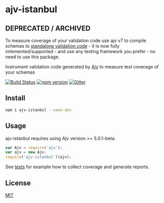 # ajv-istanbul


## DEPRECATED / ARCHIVED

To measure coverage of your validation code use ajv v7 to compile schemas to [standalone validation code](https://github.com/ajv-validator/ajv/blob/master/docs/standalone.md) - it is now fully imlemented/supported - and use any testing framework you prefer - no need to use this package.

Instrument validation code generated by [Ajv](https://github.com/epoberezkin/ajv) to measure test coverage of your schemas

[![Build Status](https://travis-ci.org/epoberezkin/ajv-istanbul.svg?branch=master)](https://travis-ci.org/epoberezkin/ajv-istanbul)
[![npm version](https://badge.fury.io/js/ajv-istanbul.svg)](https://www.npmjs.com/package/ajv-istanbul)
[![Gitter](https://img.shields.io/gitter/room/ajv-validator/ajv.svg)](https://gitter.im/ajv-validator/ajv)


## Install

```bash
npm i ajv-istanbul --save-dev
```


## Usage

ajv-istanbul requires using Ajv version >= 5.0.1-beta.

```javascript
var Ajv = require('ajv');
var ajv = new Ajv;
require('ajv-istanbul')(ajv);
```

See [tests](https://github.com/epoberezkin/ajv-istanbul/blob/master/spec.js) for example how to collect coverage and generate reports.


## License

[MIT](https://github.com/epoberezkin/ajv-istanbul/blob/master/LICENSE)
